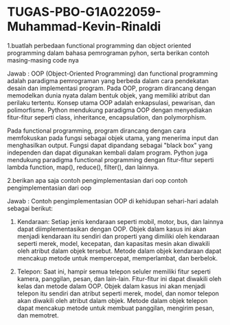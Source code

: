 # TUGAS-PBO-G1A022059-Muhammad-Kevin-Rinaldi

1.buatlah perbedaan functional programming dan object oriented programming dalam bahasa pemrograman pyhon, serta berikan contoh masing-masing code nya

Jawab :
OOP (Object-Oriented Programming) dan functional programming adalah paradigma pemrograman yang berbeda dalam cara pendekatan desain dan implementasi program.
Pada OOP, program dirancang dengan memodelkan dunia nyata dalam bentuk objek, yang memiliki atribut dan perilaku tertentu. Konsep utama OOP adalah enkapsulasi, pewarisan, dan polimorfisme. Python mendukung paradigma OOP dengan menyediakan fitur-fitur seperti class, inheritance, encapsulation, dan polymorphism.

Pada functional programming, program dirancang dengan cara memfokuskan pada fungsi sebagai objek utama, yang menerima input dan menghasilkan output. Fungsi dapat dipandang sebagai "black box" yang independen dan dapat digunakan kembali dalam program. Python juga mendukung paradigma functional programming dengan fitur-fitur seperti lambda function, map(), reduce(), filter(), dan lainnya. 

2.berikan apa saja contoh pengimplementasian dari oop contoh pengimplementasian dari oop

Jawab :
Contoh pengimplementasian OOP di kehidupan sehari-hari adalah sebagai berikut:

1. Kendaraan: Setiap jenis kendaraan seperti mobil, motor, bus, dan lainnya dapat diimplementasikan dengan OOP. Objek dalam kasus ini akan menjadi kendaraan itu sendiri dan properti yang dimiliki oleh kendaraan seperti merek, model, kecepatan, dan kapasitas mesin akan diwakili oleh atribut dalam objek tersebut. Metode dalam objek kendaraan dapat mencakup metode untuk mempercepat, memperlambat, dan berbelok.

2. Telepon: Saat ini, hampir semua telepon seluler memiliki fitur seperti kamera, panggilan, pesan, dan lain-lain. Fitur-fitur ini dapat diwakili oleh kelas dan metode dalam OOP. Objek dalam kasus ini akan menjadi telepon itu sendiri dan atribut seperti merek, model, dan nomor telepon akan diwakili oleh atribut dalam objek. Metode dalam objek telepon dapat mencakup metode untuk membuat panggilan, mengirim pesan, dan memotret.
